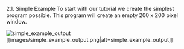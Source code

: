 2.1. Simple Example
To start with our tutorial we create the simplest program possible. This program will create an empty 200 x 200 pixel window.


![simple_example_output](wiki/images/simple_example_output.png)
[[images/simple_example_output.png|alt=simple_example_output]]

